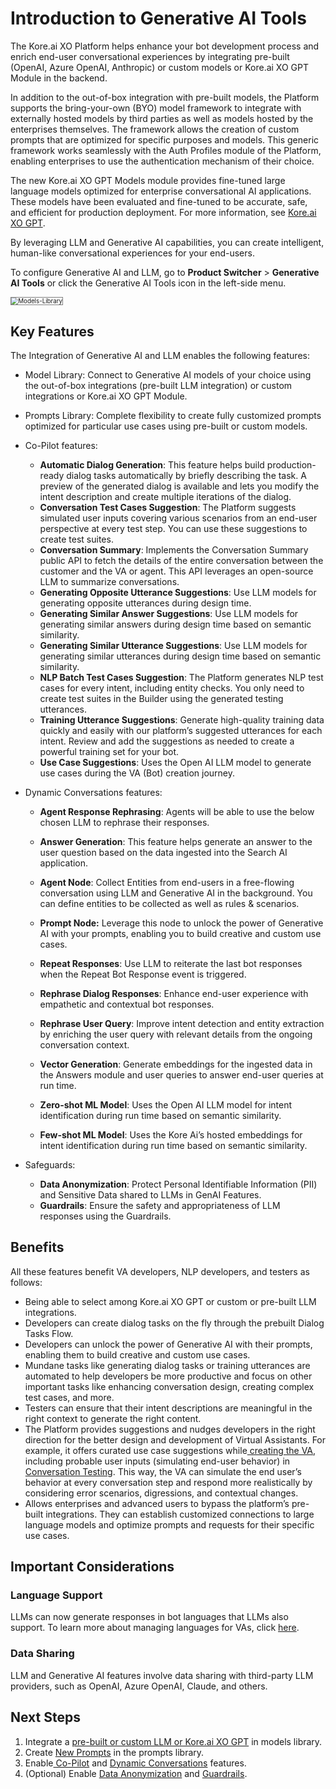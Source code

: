 # Introduction to Generative AI Tools

The Kore.ai XO Platform helps enhance your bot development process and enrich end-user conversational experiences by integrating pre-built (OpenAI, Azure OpenAI, Anthropic) or custom models or Kore.ai XO GPT Module in the backend.

In addition to the out-of-box integration with pre-built models, the Platform supports the bring-your-own (BYO) model framework to integrate with externally hosted models by third parties as well as models hosted by the enterprises themselves. The framework allows the creation of custom prompts that are optimized for specific purposes and models. This generic framework works seamlessly with the Auth Profiles module of the Platform, enabling enterprises to use the authentication mechanism of their choice.

The new Kore.ai XO GPT Models module provides fine-tuned large language models optimized for enterprise conversational AI applications. These models have been evaluated and fine-tuned to be accurate, safe, and efficient for production deployment. For more information, see [Kore.ai XO GPT](xo-gpt-module.md).

By leveraging LLM and Generative AI capabilities, you can create intelligent, human-like conversational experiences for your end-users.


To configure Generative AI and LLM, go to **Product Switcher** > **Generative AI Tools** or click the Generative AI Tools icon in the left-side menu.

<img src="../images/models-library.png" alt="Models-Library" title="Models-Library" style="border: 1px solid gray; zoom:70%;">



## Key Features

The Integration of Generative AI and LLM enables the following features:


* Model Library: Connect to Generative AI models of your choice using the out-of-box integrations (pre-built LLM integration) or custom integrations or Kore.ai XO GPT Module.

* Prompts Library: Complete flexibility to create fully customized prompts optimized for particular use cases using pre-built or custom models.

* Co-Pilot features:
    * **Automatic Dialog Generation**: This feature helps build production-ready dialog tasks automatically by briefly describing the task. A preview of the generated dialog is available and lets you modify the intent description and create multiple iterations of the dialog.
    * **Conversation Test Cases Suggestion**: The Platform suggests simulated user inputs covering various scenarios from an end-user perspective at every test step. You can use these suggestions to create test suites.
    * **Conversation Summary**: Implements the Conversation Summary public API to fetch the details of the entire conversation between the customer and the VA or agent. This API leverages an open-source LLM to summarize conversations.
    * **Generating Opposite Utterance Suggestions**: Use LLM models for generating opposite utterances during design time.
    * **Generating Similar Answer Suggestions**: Use LLM models for generating similar answers during design time based on semantic similarity.
    * **Generating Similar Utterance Suggestions**: Use LLM models for generating similar utterances during design time based on semantic similarity.
    * **NLP Batch Test Cases Suggestion**: The Platform generates NLP test cases for every intent, including entity checks. You only need to create test suites in the Builder using the generated testing utterances.
    * **Training Utterance Suggestions**: Generate high-quality training data quickly and easily with our platform’s suggested utterances for each intent. Review and add the suggestions as needed to create a powerful training set for your bot.    
    * **Use Case Suggestions**: Uses the Open AI LLM model to generate use cases during the VA (Bot) creation journey.

    

* Dynamic Conversations features:
    * **Agent Response Rephrasing**: Agents will be able to use the below chosen LLM to rephrase their responses.
    * **Answer Generation**: This feature helps generate an answer to the user question based on the data ingested into the Search AI application.
    * **Agent Node**: Collect Entities from end-users in a free-flowing conversation using LLM and Generative AI in the background. You can define entities to be collected as well as rules & scenarios.
    * **Prompt Node:** Leverage this node to unlock the power of Generative AI with your prompts, enabling you to build creative and custom use cases.
    * **Repeat Responses**: Use LLM to reiterate the last bot responses when the Repeat Bot Response event is triggered.
    * **Rephrase Dialog Responses**: Enhance end-user experience with empathetic and contextual bot responses.
    * **Rephrase User Query**: Improve intent detection and entity extraction by enriching the user query with relevant details from the ongoing conversation context.
    * **Vector Generation**: Generate embeddings for the ingested data in the Answers module and user queries to answer end-user queries at run time.
    * **Zero-shot ML Model**: Uses the Open AI LLM model for intent identification during run time based on semantic similarity.

    * **Few-shot ML Model**: Uses the Kore Ai’s hosted embeddings for intent identification during run time based on semantic similarity.

* Safeguards:
    * **Data Anonymization**: Protect Personal Identifiable Information (PII) and Sensitive Data shared to LLMs in GenAI Features.
    * **Guardrails**: Ensure the safety and appropriateness of LLM responses using the Guardrails.

## Benefits

All these features benefit VA developers, NLP developers, and testers as follows:

* Being able to select among Kore.ai XO GPT or custom or pre-built LLM integrations.
* Developers can create dialog tasks on the fly through the prebuilt Dialog Tasks Flow.
* Developers can unlock the power of Generative AI with their prompts, enabling them to build creative and custom use cases.
* Mundane tasks like generating dialog tasks or training utterances are automated to help developers be more productive and focus on other important tasks like enhancing conversation design, creating complex test cases, and more.
* Testers can ensure that their intent descriptions are meaningful in the right context to generate the right content.
* The Platform provides suggestions and nudges developers in the right direction for the better design and development of Virtual Assistants. For example, it offers curated use case suggestions while[ creating the VA](../getting-started/building-a-virtual-assistant.md#create-a-standard-virtual-assistant), including probable user inputs (simulating end-user behavior) in[ Conversation Testing](../automation/testing/regression-testing/conversation-testing/conversation-testing-landing-page.md). This way, the VA can simulate the end user’s behavior at every conversation step and respond more realistically by considering error scenarios, digressions, and contextual changes.
* Allows enterprises and advanced users to bypass the platform’s pre-built integrations. They can establish customized connections to large language models and optimize prompts and requests for their specific use cases.


## Important Considerations

### Language Support

LLMs can now generate responses in bot languages that LLMs also support. To learn more about managing languages for VAs, click [here](../app-settings/language-management/managing-languages-for-multilingual-vas.md).

### Data Sharing

LLM and Generative AI features involve data sharing with third-party LLM providers, such as OpenAI, Azure OpenAI, Claude, and others.


## Next Steps
1. Integrate a [pre-built or custom LLM or Kore.ai XO GPT](models-library.md) in models library. 
2. Create [ New Prompts](prompts-library.md) in the prompts library.
3. Enable[ Co-Pilot](co-pilot-features.md) and [Dynamic Conversations](dynamic-conversations-features.md) features.
4. (Optional) Enable [Data Anonymization](data-anonymization.md) and [Guardrails](guardrails.md).